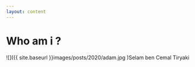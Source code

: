```yaml
---
layout: content
---
```


# Who am i ?

![]({{ site.baseurl }}images/posts/2020/adam.jpg )Selam ben Cemal Tiryaki

